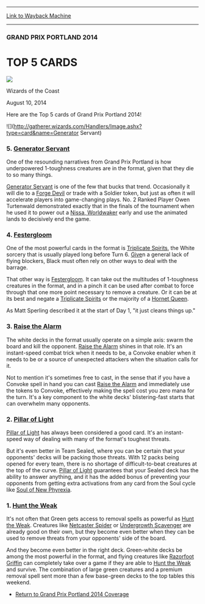 
---
[Link to Wayback Machine](https://web.archive.org/web/20140815071956/http://magic.wizards.com/en/events/coverage/gppor14/top5cards)

[_metadata_:description]:- "Here are the Top 5 cards of Grand Prix Portland 2014!"
[_metadata_:generator]:- "Drupal 7 (http://drupal.org)"
[_metadata_:node]:- "258806"
[_metadata_:publish_date]:- "2014-08-10"
[_metadata_:source]:- "div-main"
[_metadata_:title]:- "TOP 5 CARDS"
[_metadata_:wayback_capture_timestamp]:- "2014-08-15 07:19:56"
[_metadata_:wayback_raw_url]:- "https://web.archive.org/web/20140815071956id_/http://magic.wizards.com/en/events/coverage/gppor14/top5cards"
[_metadata_:wayback_url]:- "http://magic.wizards.com/en/events/coverage/gppor14/top5cards"
---





### GRAND PRIX PORTLAND 2014


TOP 5 CARDS
===========



![](https://media.magic.wizards.com/styles/auth_small/public/images/person/wizards_authorpic_larger.jpg)

Wizards of the Coast




August 10, 2014
 







Here are the Top 5 cards of Grand Prix Portland 2014!


![](http://gatherer.wizards.com/Handlers/Image.ashx?type=card&name=Generator Servant)



### 5. [Generator Servant](http://gatherer.wizards.com/Pages/Card/Details.aspx?name=Generator+Servant)


One of the resounding narratives from Grand Prix Portland is how underpowered 1-toughness creatures are in the format, given that they die to so many things.


[Generator Servant](http://gatherer.wizards.com/Pages/Card/Details.aspx?name=Generator+Servant) is one of the few that bucks that trend. Occasionally it will die to a [Forge Devil](http://gatherer.wizards.com/Pages/Card/Details.aspx?name=Forge+Devil) or trade with a Soldier token, but just as often it will accelerate players into game-changing plays. No. 2 Ranked Player Owen Turtenwald demonstrated exactly that in the finals of the tournament when he used it to power out a [Nissa, Worldwaker](http://gatherer.wizards.com/Pages/Card/Details.aspx?name=Nissa%2C+Worldwaker) early and use the animated lands to decisively end the game.






  




### 4. [Festergloom](http://gatherer.wizards.com/Pages/Card/Details.aspx?name=Festergloom)


One of the most powerful cards in the format is [Triplicate Spirits](http://gatherer.wizards.com/Pages/Card/Details.aspx?name=Triplicate+Spirits), the White sorcery that is usually played long before Turn 6. [Give](http://gatherer.wizards.com/Pages/Card/Details.aspx?name=Give)n a general lack of flying blockers, Black must often rely on other ways to deal with the barrage.


That other way is [Festergloom](http://gatherer.wizards.com/Pages/Card/Details.aspx?name=Festergloom). It can take out the multitudes of 1-toughness creatures in the format, and in a pinch it can be used after combat to force through that one more point necessary to remove a creature. Or it can be at its best and negate a [Triplicate Spirits](http://gatherer.wizards.com/Pages/Card/Details.aspx?name=Triplicate+Spirits) or the majority of a [Hornet Queen](http://gatherer.wizards.com/Pages/Card/Details.aspx?name=Hornet+Queen).


As Matt Sperling described it at the start of Day 1, "it just cleans things up."






  




### 3. [Raise the Alarm](http://gatherer.wizards.com/Pages/Card/Details.aspx?name=Raise+the+Alarm)


The white decks in the format usually operate on a simple axis: swarm the board and kill the opponent. [Raise the Alarm](http://gatherer.wizards.com/Pages/Card/Details.aspx?name=Raise+the+Alarm) shines in that role. It's an instant-speed combat trick when it needs to be, a Convoke enabler when it needs to be or a source of unexpected attackers when the situation calls for it.


Not to mention it's sometimes free to cast, in the sense that if you have a Convoke spell in hand you can cast [Raise the Alarm](http://gatherer.wizards.com/Pages/Card/Details.aspx?name=Raise+the+Alarm) and immediately use the tokens to Convoke, effectively making the spell cost you zero mana for the turn. It's a key component to the white decks' blistering-fast starts that can overwhelm many opponents.






  




### 2. [Pillar of Light](http://gatherer.wizards.com/Pages/Card/Details.aspx?name=Pillar+of+Light)


[Pillar of Light](http://gatherer.wizards.com/Pages/Card/Details.aspx?name=Pillar+of+Light) has always been considered a good card. It's an instant-speed way of dealing with many of the format's toughest threats.


But it's even better in Team Sealed, where you can be certain that your opponents' decks will be packing those threats. With 12 packs being opened for every team, there is no shortage of difficult-to-beat creatures at the top of the curve. [Pillar of Light](http://gatherer.wizards.com/Pages/Card/Details.aspx?name=Pillar+of+Light) guarantees that your Sealed deck has the ability to answer anything, and it has the added bonus of preventing your opponents from getting extra activations from any card from the Soul cycle like [Soul of New Phyrexia](http://gatherer.wizards.com/Pages/Card/Details.aspx?name=Soul+of+New+Phyrexia).






  




### 1. [Hunt the Weak](http://gatherer.wizards.com/Pages/Card/Details.aspx?name=Hunt+the+Weak)


It's not often that Green gets access to removal spells as powerful as [Hunt the Weak](http://gatherer.wizards.com/Pages/Card/Details.aspx?name=Hunt+the+Weak). Creatures like [Netcaster Spider](http://gatherer.wizards.com/Pages/Card/Details.aspx?name=Netcaster+Spider) or [Undergrowth Scavenger](http://gatherer.wizards.com/Pages/Card/Details.aspx?name=Undergrowth+Scavenger) are already good on their own, but they become even better when they can be used to remove threats from your opponents' side of the board.


And they become even better in the right deck. Green-white decks be among the most powerful in the format, and flying creatures like [Razorfoot Griffin](http://gatherer.wizards.com/Pages/Card/Details.aspx?name=Razorfoot+Griffin) can completely take over a game if they are able to [Hunt the Weak](http://gatherer.wizards.com/Pages/Card/Details.aspx?name=Hunt+the+Weak) and survive. The combination of large green creatures and a premium removal spell sent more than a few base-green decks to the top tables this weekend.






* [Return to Grand Prix Portland 2014 Coverage](http://magic.wizards.com/en/events/coverage/gppor14)






 
 


  







